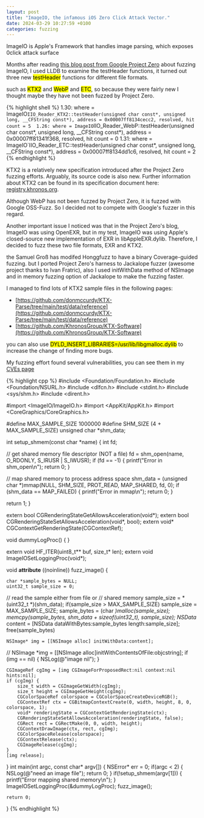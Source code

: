 ```yaml
---
layout: post
title: "ImageIO, the infamous iOS Zero Click Attack Vector."
date: 2024-03-29 10:27:59 +0100
categories: fuzzing
---
```


ImageIO is Apple's Framework that handles image parsing, which exposes 0click attack surface

Months after reading [this blog post from Google Project Zero](https://googleprojectzero.blogspot.com/2020/04/fuzzing-imageio.html) about fuzzing ImageIO, I used LLDB to examine the testHeader functions, it turned out three new <mark>testHeader</mark> functions for different file formats.

such as <mark>KTX2</mark> and <mark>WebP</mark> and <mark>ETC</mark>, so because they were fairly new I thought maybe they have not been fuzzed by Project Zero.

{% highlight shell %}
1.30: where = ImageIO`IIO_Reader_KTX2::testHeader(unsigned char const*, unsigned long, __CFString const*), address = 0x00007ff8134cecc2, resolved, hit count = 5 
1.26: where = ImageIO`IIO_Reader_WebP::testHeader(unsigned char const*, unsigned long, __CFString const*), address = 0x00007ff81341f368, resolved, hit count = 0 
1.31: where = ImageIO`IIO_Reader_ETC::testHeader(unsigned char const*, unsigned long, __CFString const*), address = 0x00007ff8134dd1c6, resolved, hit count = 2
{% endhighlight %}



KTX2 is a relatively new specification introduced after the Project Zero fuzzing efforts. Arguably, its source code is also new. Further information about KTX2 can be found in its specification document here: [registry.khronos.org](https://registry.khronos.org/KTX/specs/2.0/ktxspec_v2.html).

Although WebP has not been fuzzed by Project Zero, it is fuzzed with Google OSS-Fuzz. So I decided not to compete with Google's fuzzer in this regard.

Another important issue I noticed was that in the Project Zero's blog, ImageIO was using OpenEXR, but in my test, ImageIO was using Apple's closed-source new implementation of EXR in libAppleEXR.dylib. Therefore, I decided to fuzz these two file formats, EXR and KTX2.

the Samuel Groß has modifed Honggfuzz to have a binary Coverage-guided fuzzing. but I ported Project Zero's harness to Jackalope fuzzer (awesome project thanks to Ivan Fratric), also I used initWithData method of NSImage and in memory fuzzing option of Jackalope to make the fuzzing faster. 

I managed to find lots of KTX2 sample files in the following pages:
- [https://github.com/donmccurdy/KTX-Parse/tree/main/test/data/reference](https://github.com/donmccurdy/KTX-Parse/tree/main/test/data/reference)
- [https://github.com/KhronosGroup/KTX-Software](https://github.com/KhronosGroup/KTX-Software)


you can also use <mark>DYLD_INSERT_LIBRARIES=/usr/lib/libgmalloc.dylib</mark> to increase the change of finding more bugs.  

My fuzzing effort found several vulnerabilities, you can see them in my [CVEs page](https://r00tkitsmm.github.io/fuzzing/2024/03/27/CVEs.html)



{% highlight cpp %}
#include <Foundation/Foundation.h>
#include <Foundation/NSURL.h>
#include <dlfcn.h>
#include <stdint.h>
#include <sys/shm.h>
#include <dirent.h>

#import <ImageIO/ImageIO.h>
#import <AppKit/AppKit.h>
#import <CoreGraphics/CoreGraphics.h>


#define MAX_SAMPLE_SIZE 1000000
#define SHM_SIZE (4 + MAX_SAMPLE_SIZE)
unsigned char *shm_data;

int setup_shmem(const char *name)
{
  int fd;

  // get shared memory file descriptor (NOT a file)
  fd = shm_open(name, O_RDONLY, S_IRUSR | S_IWUSR);
  if (fd == -1)
  {
    printf("Error in shm_open\n");
    return 0;
  }

  // map shared memory to process address space
  shm_data = (unsigned char *)mmap(NULL, SHM_SIZE, PROT_READ, MAP_SHARED, fd, 0);
  if (shm_data == MAP_FAILED)
  {
    printf("Error in mmap\n");
    return 0;
  }

  return 1;
}


extern bool CGRenderingStateGetAllowsAcceleration(void*);
extern bool CGRenderingStateSetAllowsAcceleration(void*, bool);
extern void* CGContextGetRenderingState(CGContextRef);

void dummyLogProc() { }

extern void HF_ITER(uint8_t** buf, size_t* len);
extern void ImageIOSetLoggingProc(void*);


void __attribute__ ((noinline)) fuzz_image() {

    char *sample_bytes = NULL;
    uint32_t sample_size = 0;
  
  // read the sample either from file or
  // shared memory
    sample_size = *(uint32_t *)(shm_data);
    if(sample_size > MAX_SAMPLE_SIZE) sample_size = MAX_SAMPLE_SIZE;
    sample_bytes = (char *)malloc(sample_size);
    memcpy(sample_bytes, shm_data + sizeof(uint32_t), sample_size);
    NSData* content = [NSData dataWithBytes:sample_bytes length:sample_size];
    free(sample_bytes)
    
    NSImage* img = [[NSImage alloc] initWithData:content];
    
   // NSImage *img = [[NSImage alloc]initWithContentsOfFile:objcstring];
    if (img == nil) {
        NSLog(@"image nil");
    }
    
    CGImageRef cgImg = [img CGImageForProposedRect:nil context:nil hints:nil];
    if (cgImg) {
        size_t width = CGImageGetWidth(cgImg);
        size_t height = CGImageGetHeight(cgImg);
        CGColorSpaceRef colorspace = CGColorSpaceCreateDeviceRGB();
        CGContextRef ctx = CGBitmapContextCreate(0, width, height, 8, 0, colorspace, 1);
        void* renderingState = CGContextGetRenderingState(ctx);
        CGRenderingStateSetAllowsAcceleration(renderingState, false);
        CGRect rect = CGRectMake(0, 0, width, height);
        CGContextDrawImage(ctx, rect, cgImg);
        CGColorSpaceRelease(colorspace);
        CGContextRelease(ctx);
        CGImageRelease(cgImg);
    }
    [img release];
}
int main(int argc, const char* argv[]) {
    NSError* err = 0;
    if(argc < 2) {
        NSLog(@"need an image file");
        return 0;
    }
    if(!setup_shmem(argv[1])) {
      printf("Error mapping shared memory\n");
    }
    ImageIOSetLoggingProc(&dummyLogProc);
    fuzz_image();

    return 0;
}
{% endhighlight %}


[jekyll-docs]: https://jekyllrb.com/docs/home
[jekyll-gh]:   https://github.com/jekyll/jekyll
[jekyll-talk]: https://talk.jekyllrb.com/




